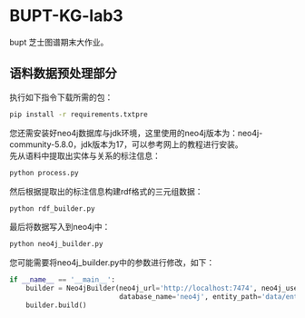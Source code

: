 # BUPT-KG-lab3
bupt 芝士图谱期末大作业。<br>
## 语料数据预处理部分<br>
执行如下指令下载所需的包：<br>
```bash
pip install -r requirements.txtpre
```
您还需安装好neo4j数据库与jdk环境，这里使用的neo4j版本为：neo4j-community-5.8.0，jdk版本为17，可以参考网上的教程进行安装。<br>
先从语料中提取出实体与关系的标注信息：
```bash
python process.py
```
然后根据提取出的标注信息构建rdf格式的三元组数据：
```bash
python rdf_builder.py
```
最后将数据写入到neo4j中：
```bash
python neo4j_builder.py
```
您可能需要将neo4j_builder.py中的参数进行修改，如下：
```python
if __name__ == '__main__':
    builder = Neo4jBuilder(neo4j_url='http://localhost:7474', neo4j_user='neo4j', neo4j_password='20020601',
                           database_name='neo4j', entity_path='data/entity_result.json')
    builder.build()
```
